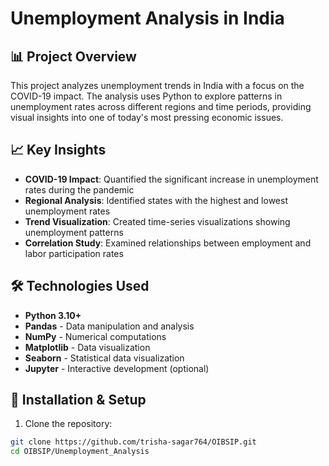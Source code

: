 # Unemployment Analysis in India

## 📊 Project Overview
This project analyzes unemployment trends in India with a focus on the COVID-19 impact. The analysis uses Python to explore patterns in unemployment rates across different regions and time periods, providing visual insights into one of today's most pressing economic issues.

## 📈 Key Insights
- **COVID-19 Impact**: Quantified the significant increase in unemployment rates during the pandemic
- **Regional Analysis**: Identified states with the highest and lowest unemployment rates
- **Trend Visualization**: Created time-series visualizations showing unemployment patterns
- **Correlation Study**: Examined relationships between employment and labor participation rates

## 🛠️ Technologies Used
- **Python 3.10+**
- **Pandas** - Data manipulation and analysis
- **NumPy** - Numerical computations
- **Matplotlib** - Data visualization
- **Seaborn** - Statistical data visualization
- **Jupyter** - Interactive development (optional)


## 🚀 Installation & Setup
1. Clone the repository:
```bash
git clone https://github.com/trisha-sagar764/OIBSIP.git
cd OIBSIP/Unemployment_Analysis
